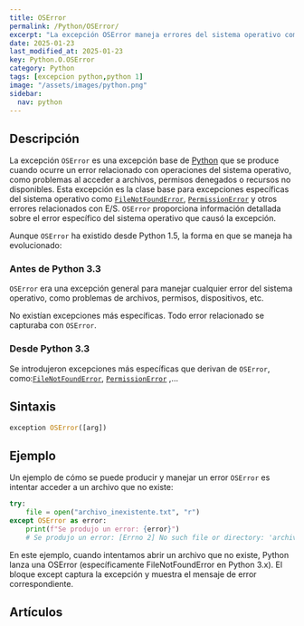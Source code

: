 ```yaml
---
title: OSError
permalink: /Python/OSError/
excerpt: "La excepción OSError maneja errores del sistema operativo como problemas de archivos y permisos."
date: 2025-01-23
last_modified_at: 2025-01-23
key: Python.O.OSError
category: Python
tags: [excepcion python,python 1]
image: "/assets/images/python.png"
sidebar:
  nav: python
---
```


## Descripción


La excepción `OSError` es una excepción base de [Python](https://www.manualweb.net/python/) que se produce cuando ocurre un error relacionado con operaciones del sistema operativo, como problemas al acceder a archivos, permisos denegados o recursos no disponibles. Esta excepción es la clase base para excepciones específicas del sistema operativo como [`FileNotFoundError`](https://www.w3api.com/Python/FileNotFoundError/), [`PermissionError`](https://www.w3api.com/Python/PermissionError/) y otros errores relacionados con E/S. `OSError` proporciona información detallada sobre el error específico del sistema operativo que causó la excepción.


Aunque `OSError` ha existido desde Python 1.5, la forma en que se maneja ha evolucionado:


### **Antes de Python 3.3**


`OSError` era una excepción general para manejar cualquier error del sistema operativo, como problemas de archivos, permisos, dispositivos, etc.


No existían excepciones más específicas. Todo error relacionado se capturaba con `OSError`.


### **Desde Python 3.3**


Se introdujeron excepciones más específicas que derivan de `OSError`, como:[`FileNotFoundError`](https://www.w3api.com/Python/FileNotFoundError/), [`PermissionError`](https://www.w3api.com/Python/PermissionError/) ,…


## Sintaxis


```python
exception OSError([arg])
```


## Ejemplo


Un ejemplo de cómo se puede producir y manejar un error `OSError` es intentar acceder a un archivo que no existe:


```python
try:
    file = open("archivo_inexistente.txt", "r")
except OSError as error:
    print(f"Se produjo un error: {error}")
    # Se produjo un error: [Errno 2] No such file or directory: 'archivo_inexistente.txt'
```


En este ejemplo, cuando intentamos abrir un archivo que no existe, Python lanza una OSError (específicamente FileNotFoundError en Python 3.x). El bloque except captura la excepción y muestra el mensaje de error correspondiente.


## Artículos

